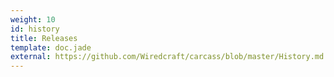```yaml
---
weight: 10
id: history
title: Releases
template: doc.jade
external: https://github.com/Wiredcraft/carcass/blob/master/History.md
---
```

